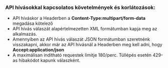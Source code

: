 ### API hívásokkal kapcsolatos követelmények és korlátozások:

- API híváskor a Headerben a **Content-Type:multipart/form-data** megadása kötelező
- API hívás válaszát alapértelmezetten XML formátumban kapja meg az alkalmazás.
- Amennyiben az API hívás válaszát JSON formátumban szeretnénk visszakapni, akkor már az API hívásnál a Headerben meg kell adni, hogy **Accept:application/json**
- A maximálisan indítható requestek limitje 180/perc. Túllépés esetén 429-as hibakódot kapunk válaszként.
